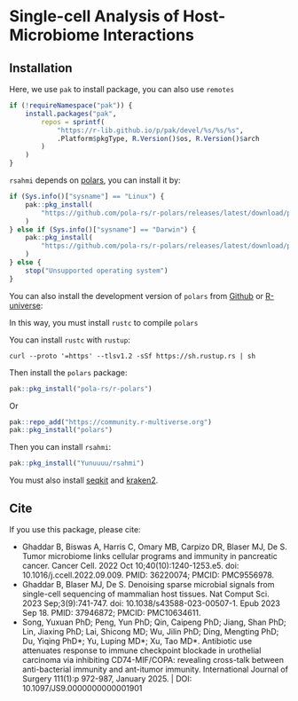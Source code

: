 Single-cell Analysis of Host-Microbiome Interactions
================

<!-- README.md is generated from README.Rmd. Please edit that file -->
<!-- badges: start -->
<!-- badges: end -->

## Installation

Here, we use `pak` to install package, you can also use `remotes`

``` r
if (!requireNamespace("pak")) {
    install.packages("pak",
        repos = sprintf(
            "https://r-lib.github.io/p/pak/devel/%s/%s/%s",
            .Platform$pkgType, R.Version()$os, R.Version()$arch
        )
    )
}
```

`rsahmi` depends on [polars](https://rpolars.github.io/index.html), you
can install it by:

``` r
if (Sys.info()["sysname"] == "Linux") {
    pak::pkg_install(
        "https://github.com/pola-rs/r-polars/releases/latest/download/polars__x86_64-pc-linux-gnu.gz"
    )
} else if (Sys.info()["sysname"] == "Darwin") {
    pak::pkg_install(
        "https://github.com/pola-rs/r-polars/releases/latest/download/polars__x86_64-apple-darwin20.tgz"
    )
} else {
    stop("Unsupported operating system")
}
```

You can also install the development version of `polars` from
[Github](https://github.com/pola-rs/r-polars) or
[R-universe](https://community.r-multiverse.org):

In this way, you must install `rustc` to compile `polars`

You can install `rustc` with `rustup`:

    curl --proto '=https' --tlsv1.2 -sSf https://sh.rustup.rs | sh

Then install the `polars` package:

``` r
pak::pkg_install("pola-rs/r-polars")
```

Or

``` r
pak::repo_add("https://community.r-multiverse.org")
pak::pkg_install("polars")
```

Then you can install `rsahmi`:

``` r
pak::pkg_install("Yunuuuu/rsahmi")
```

You must also install [seqkit](https://bioinf.shenwei.me/seqkit/) and
[kraken2](https://github.com/DerrickWood/kraken2/wiki/Manual).

## Cite

If you use this package, please cite:

- Ghaddar B, Biswas A, Harris C, Omary MB, Carpizo DR, Blaser MJ, De S.
  Tumor microbiome links cellular programs and immunity in pancreatic
  cancer. Cancer Cell. 2022 Oct 10;40(10):1240-1253.e5. doi:
  10.1016/j.ccell.2022.09.009. PMID: 36220074; PMCID: PMC9556978.
- Ghaddar B, Blaser MJ, De S. Denoising sparse microbial signals from
  single-cell sequencing of mammalian host tissues. Nat Comput Sci. 2023
  Sep;3(9):741-747. doi: 10.1038/s43588-023-00507-1. Epub 2023 Sep 18.
  PMID: 37946872; PMCID: PMC10634611.
- Song, Yuxuan PhD; Peng, Yun PhD; Qin, Caipeng PhD; Jiang, Shan PhD;
  Lin, Jiaxing PhD; Lai, Shicong MD; Wu, Jilin PhD; Ding, Mengting PhD;
  Du, Yiqing PhD*; Yu, Luping MD*; Xu, Tao MD\*. Antibiotic use
  attenuates response to immune checkpoint blockade in urothelial
  carcinoma via inhibiting CD74-MIF/COPA: revealing cross-talk between
  anti-bacterial immunity and ant-itumor immunity. International Journal
  of Surgery 111(1):p 972-987, January 2025. \| DOI:
  10.1097/JS9.0000000000001901
